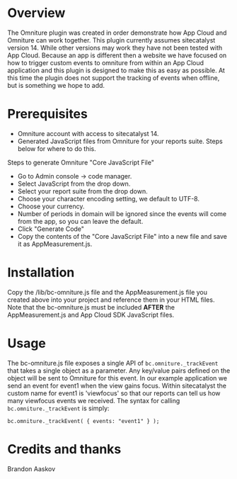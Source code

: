Overview
==================

The Omniture plugin was created in order demonstrate how App Cloud and Omniture can work together.  This plugin currently assumes sitecatalyst version 14.  While other versions may work they have not been tested with App Cloud.  Because an app is different then a website we have focused on how to trigger custom events to omniture from within an App Cloud application and this plugin is designed to make this as easy as possible.  At this time the plugin does not support the tracking of events when offline, but is something we hope to add.

Prerequisites
==================
* Omniture account with access to sitecatalyst 14.
* Generated JavaScript files from Omniture for your reports suite.  Steps below for where to do this.

Steps to generate Omniture "Core JavaScript File"

* Go to Admin console -> code manager.  
* Select JavaScript from the drop down.
* Select your report suite from the drop down.
* Choose your character encoding setting, we default to UTF-8.
* Choose your currency.
* Number of periods in domain will be ignored since the events will come from the app, so you can leave the default.
* Click "Generate Code"
* Copy the contents of the "Core JavaScript File" into a new file and save it as AppMeasurement.js. 


Installation
==================
Copy the /lib/bc-omniture.js file and the AppMeasurement.js file you created above into your project and reference them in your HTML files.  Note that the bc-omniture.js must be included **AFTER** the AppMeasurement.js and App Cloud SDK JavaScript files.

Usage
==================

The bc-omniture.js file exposes a single API of `bc.omniture._trackEvent` that takes a single object as a parameter.  Any key/value pairs defined on the object will be sent to Omniture for this event.  In our example application we send an event for event1 when the view gains focus.  Within sitecatalyst the custom name for event1 is 'viewfocus' so that our reports can tell us how many viewfocus events we received.  The syntax for calling `bc.omniture._trackEvent` is simply:

`bc.omniture._trackEvent( { events: "event1" } );`

Credits and thanks
==================
Brandon Aaskov